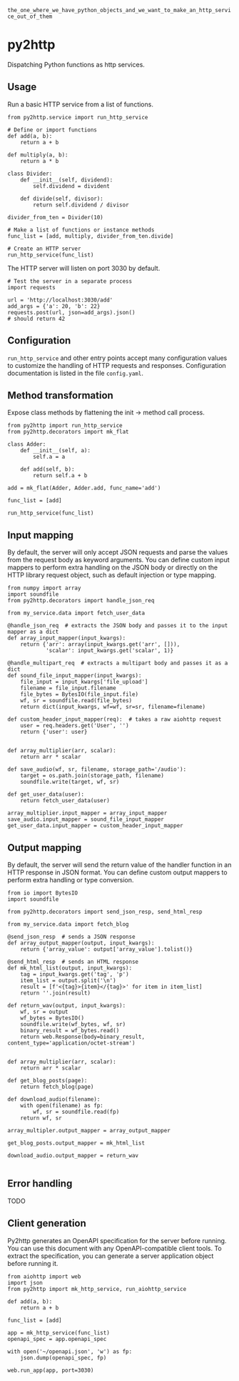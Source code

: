 `the_one_where_we_have_python_objects_and_we_want_to_make_an_http_service_out_of_them`

# py2http
Dispatching Python functions as http services.

## Usage

Run a basic HTTP service from a list of functions.
```
from py2http.service import run_http_service

# Define or import functions
def add(a, b):
    return a + b

def multiply(a, b):
    return a * b

class Divider:
    def __init__(self, dividend):
        self.dividend = divident
    
    def divide(self, divisor):
        return self.dividend / divisor

divider_from_ten = Divider(10)

# Make a list of functions or instance methods
func_list = [add, multiply, divider_from_ten.divide]

# Create an HTTP server
run_http_service(func_list)
```
The HTTP server will listen on port 3030 by default.
```
# Test the server in a separate process
import requests

url = 'http://localhost:3030/add'
add_args = {'a': 20, 'b': 22}
requests.post(url, json=add_args).json()
# should return 42
```

## Configuration

`run_http_service` and other entry points accept many configuration values to customize the handling of HTTP requests and responses. Configuration documentation is listed in the file `config.yaml`.

## Method transformation

Expose class methods by flattening the init -> method call process.

```
from py2http import run_http_service
from py2http.decorators import mk_flat

class Adder:
    def __init__(self, a):
        self.a = a

    def add(self, b):
        return self.a + b

add = mk_flat(Adder, Adder.add, func_name='add')

func_list = [add]

run_http_service(func_list)
```

## Input mapping

By default, the server will only accept JSON requests and parse the values from the request body as keyword arguments. You can define custom input mappers to perform extra handling on the JSON body or directly on the HTTP library request object, such as default injection or type mapping.

```
from numpy import array
import soundfile
from py2http.decorators import handle_json_req

from my_service.data import fetch_user_data

@handle_json_req  # extracts the JSON body and passes it to the input mapper as a dict
def array_input_mapper(input_kwargs):
    return {'arr': array(input_kwargs.get('arr', [])),
            'scalar': input_kwargs.get('scalar', 1)}

@handle_multipart_req  # extracts a multipart body and passes it as a dict
def sound_file_input_mapper(input_kwargs):
    file_input = input_kwargs['file_upload']
    filename = file_input.filename
    file_bytes = BytesIO(file_input.file)
    wf, sr = soundfile.read(file_bytes)
    return dict(input_kwargs, wf=wf, sr=sr, filename=filename)

def custom_header_input_mapper(req):  # takes a raw aiohttp request
    user = req.headers.get('User', '')
    return {'user': user}


def array_multiplier(arr, scalar):
    return arr * scalar

def save_audio(wf, sr, filename, storage_path='/audio'):
    target = os.path.join(storage_path, filename)
    soundfile.write(target, wf, sr)

def get_user_data(user):
    return fetch_user_data(user)

array_multiplier.input_mapper = array_input_mapper
save_audio.input_mapper = sound_file_input_mapper
get_user_data.input_mapper = custom_header_input_mapper
```

## Output mapping

By default, the server will send the return value of the handler function in an HTTP response in JSON format. You can define custom output mappers to perform extra handling or type conversion.

```
from io import BytesIO
import soundfile

from py2http.decorators import send_json_resp, send_html_resp

from my_service.data import fetch_blog

@send_json_resp  # sends a JSON response
def array_output_mapper(output, input_kwargs):
    return {'array_value': output['array_value'].tolist()}

@send_html_resp  # sends an HTML response
def mk_html_list(output, input_kwargs):
    tag = input_kwargs.get('tag', 'p')
    item_list = output.split('\n')
    result = [f'<{tag}>{item}</{tag}>' for item in item_list]
    return ''.join(result)

def return_wav(output, input_kwargs):
    wf, sr = output
    wf_bytes = BytesIO()
    soundfile.write(wf_bytes, wf, sr)
    binary_result = wf_bytes.read()
    return web.Response(body=binary_result, content_type='application/octet-stream')


def array_multiplier(arr, scalar):
    return arr * scalar

def get_blog_posts(page):
    return fetch_blog(page)

def download_audio(filename):
    with open(filename) as fp:
        wf, sr = soundfile.read(fp)
    return wf, sr

array_multipler.output_mapper = array_output_mapper

get_blog_posts.output_mapper = mk_html_list

download_audio.output_mapper = return_wav


```

## Error handling

TODO

## Client generation

Py2http generates an OpenAPI specification for the server before running. You can use this document with any OpenAPI-compatible client tools. To extract the specification, you can generate a server application object before running it.
```
from aiohttp import web
import json
from py2http import mk_http_service, run_aiohttp_service

def add(a, b):
    return a + b

func_list = [add]

app = mk_http_service(func_list)
openapi_spec = app.openapi_spec

with open('~/openapi.json', 'w') as fp:
    json.dump(openapi_spec, fp)

web.run_app(app, port=3030)
```

